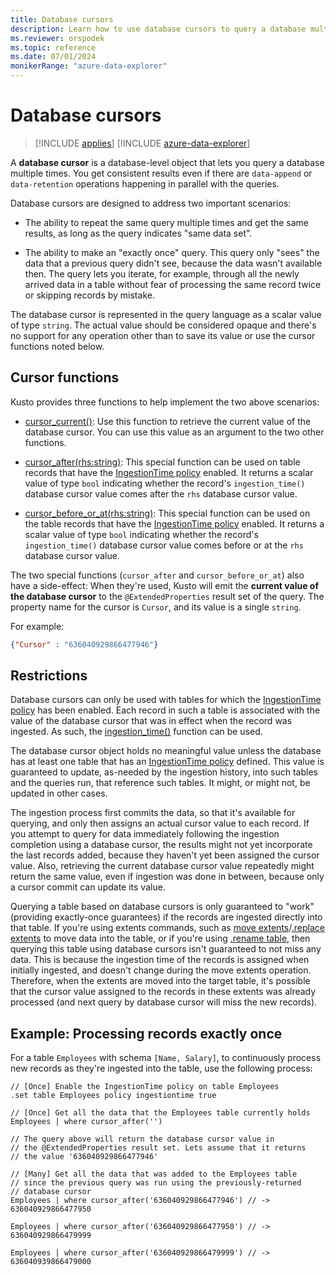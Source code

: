 ```yaml
---
title: Database cursors
description: Learn how to use database cursors to query a database multiple times.
ms.reviewer: orspodek
ms.topic: reference
ms.date: 07/01/2024
monikerRange: "azure-data-explorer"
---
```

# Database cursors

> [!INCLUDE [applies](../includes/applies-to-version/applies.md)] [!INCLUDE [azure-data-explorer](../includes/applies-to-version/azure-data-explorer.md)]

A **database cursor** is a database-level object that lets you query a database multiple times. You get consistent results even if there are `data-append` or `data-retention` operations happening in parallel with the queries.

Database cursors are designed to address two important scenarios:

* The ability to repeat the same query multiple times and get the same results,
  as long as the query indicates "same data set".

* The ability to make an "exactly once" query. This query only "sees" the
   data that a previous query didn't see, because the data wasn't available then.
   The query lets you iterate, for example, through all the newly arrived data in a table without fear of processing the same record twice or skipping records by mistake.

The database cursor is represented in the query language as a scalar value of type
`string`. The actual value should be considered opaque and there's no support
for any operation other than to save its value or use the cursor functions
noted below.

## Cursor functions

Kusto provides three functions to help implement the two above scenarios:

* [cursor_current()](../query/cursor-current.md):
   Use this function to retrieve the current value of the database cursor.
   You can use this value as an argument to the two other functions.

* [cursor_after(rhs:string)](../query/cursor-after-function.md):
   This special function can be used on table records that have the
   [IngestionTime policy](show-table-ingestion-time-policy-command.md) enabled. It returns
   a scalar value of type `bool` indicating whether the record's `ingestion_time()`
   database cursor value comes after the `rhs` database cursor value.

* [cursor_before_or_at(rhs:string)](../query/cursor-before-or-at-function.md):
   This special function can be used on the table records that have the
   [IngestionTime policy](show-table-ingestion-time-policy-command.md) enabled. It returns
   a scalar value of type `bool` indicating whether the record's `ingestion_time()`
   database cursor value comes before or at the `rhs` database cursor value.

The two special functions (`cursor_after` and `cursor_before_or_at`) also have
a side-effect: When they're used, Kusto will emit the **current value of the database cursor** to the `@ExtendedProperties` result set of the query. The property name for the cursor is `Cursor`, and its value is a single `string`. 

For example:

```json
{"Cursor" : "636040929866477946"}
```

## Restrictions

Database cursors can only be used with tables for which the
[IngestionTime policy](show-table-ingestion-time-policy-command.md)
has been enabled. Each record in such a table is associated with the
value of the database cursor that was in effect when the record was ingested.
As such, the [ingestion_time()](../query/ingestion-time-function.md)
function can be used.

The database cursor object holds no meaningful value unless the database has at least one table that has an [IngestionTime policy](show-table-ingestion-time-policy-command.md) defined.
This value is guaranteed to update, as-needed by the ingestion history, into such tables and the queries run, that reference such tables. It might, or might not, be updated in other cases.

The ingestion process first commits the data, so that it's available for querying, and only then assigns an actual cursor value to each record. If you attempt to query for data immediately following the ingestion completion using a database cursor, the results might not yet incorporate the last records added, because they haven't yet been assigned the cursor value. Also, retrieving the current database cursor value repeatedly might return the same value, even if ingestion was done in between, because only a cursor commit can update its value.

Querying a table based on database cursors is only guaranteed to "work" (providing exactly-once guarantees) if the records are ingested directly into that table. If you're using extents commands, such as [move extents](move-extents.md)/[.replace extents](replace-extents.md) to move data into the table, or if you're using [.rename table](rename-table-command.md), then querying this table using database cursors isn't guaranteed to not miss any data. This is because the ingestion time of the records is assigned when initially ingested, and doesn't change during the move extents operation.
Therefore, when the extents are moved into the target table, it's possible that the cursor value assigned to the records in these extents was already processed (and next query by database cursor will miss the new records).

## Example: Processing records exactly once

For a table `Employees` with schema `[Name, Salary]`, to continuously process new records as they're ingested into the table, use the following process:

```kusto
// [Once] Enable the IngestionTime policy on table Employees
.set table Employees policy ingestiontime true

// [Once] Get all the data that the Employees table currently holds 
Employees | where cursor_after('')

// The query above will return the database cursor value in
// the @ExtendedProperties result set. Lets assume that it returns
// the value '636040929866477946'

// [Many] Get all the data that was added to the Employees table
// since the previous query was run using the previously-returned
// database cursor 
Employees | where cursor_after('636040929866477946') // -> 636040929866477950

Employees | where cursor_after('636040929866477950') // -> 636040929866479999

Employees | where cursor_after('636040929866479999') // -> 636040939866479000
```
